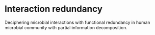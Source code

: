 # Interaction redundancy
Deciphering microbial interactions with functional redundancy in human microbial community with partial information decomposition.
